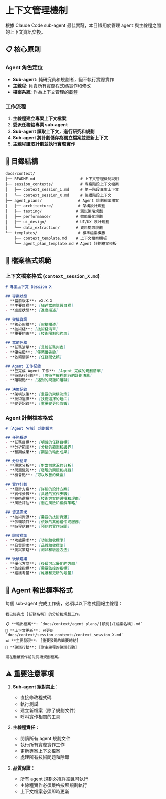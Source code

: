 # 上下文管理機制

根據 Claude Code sub-agent 最佳實踐，本目錄用於管理 agent 與主線程之間的上下文資訊交換。

## 📋 核心原則

### Agent 角色定位
- **Sub-agent**: 純研究員和規劃者，絕不執行實際實作
- **主線程**: 負責所有實際程式碼實作和修改
- **檔案系統**: 作為上下文管理的載體

### 工作流程
1. **主線程建立專案上下文檔案**
2. **委派任務給專業 sub-agent**  
3. **Sub-agent 讀取上下文，進行研究和規劃**
4. **Sub-agent 將計劃儲存為獨立檔案並更新上下文**
5. **主線程讀取計劃並執行實際實作**

## 📁 目錄結構

```
docs/context/
├── README.md                    # 上下文管理機制說明
├── session_contexts/            # 專案階段上下文檔案
│   ├── context_session_1.md     # 第一階段專案上下文
│   └── context_session_X.md     # 後續階段上下文
├── agent_plans/                # Agent 規劃輸出檔案
│   ├── architecture/           # 架構設計規劃
│   ├── testing/               # 測試策略規劃  
│   ├── performance/           # 效能優化規劃
│   ├── ui_design/             # UI/UX 設計規劃
│   └── data_extraction/       # 資料提取規劃
└── templates/                  # 標準檔案模板
    ├── context_template.md    # 上下文檔案模板
    └── agent_plan_template.md # Agent 計劃檔案模板
```

## 📝 檔案格式規範

### 上下文檔案格式 (`context_session_X.md`)
```markdown
# 專案上下文 Session X

## 專案狀態
- **當前版本**: vX.X.X
- **主要目標**: [描述當前階段目標]
- **進度狀態**: [進度描述]

## 架構資訊
- **核心架構**: [架構描述]
- **技術棧**: [技術棧清單]
- **重要約束**: [技術限制和約束]

## 當前任務
- **任務清單**: [具體任務列表]
- **優先級**: [任務優先級]
- **依賴關係**: [任務間依賴]

## Agent 工作記錄
- **已完成 Agent 工作**: [Agent 完成的規劃清單]
- **待執行計劃**: [等待主線程執行的計劃清單]
- **阻礙點**: [遇到的問題和阻礙]

## 決策記錄
- **架構決策**: [重要的架構決策]
- **技術選擇**: [技術選擇的理由]
- **變更記錄**: [重要變更和影響]
```

### Agent 計劃檔案格式
```markdown
# [Agent 名稱] 規劃報告

## 任務概述
- **任務目標**: [明確的任務目標]
- **分析範圍**: [分析的範圍和邊界]
- **預期成果**: [期望的輸出成果]

## 分析結果
- **現狀分析**: [對當前狀況的分析]
- **問題識別**: [發現的問題和挑戰]
- **機會點**: [可以改善的機會]

## 實作計劃
- **設計方案**: [詳細的設計方案]
- **實作步驟**: [具體的實作步驟]
- **技術選擇**: [技術方案的選擇和理由]
- **風險評估**: [潛在風險和緩解策略]

## 資源需求
- **技術資源**: [需要的技術資源]
- **依賴項目**: [依賴的其他組件或服務]
- **時程估算**: [預估的實作時間]

## 驗收標準
- **功能需求**: [功能驗收標準]
- **品質需求**: [品質驗收標準]
- **測試策略**: [測試和驗證方法]

## 後續建議
- **優化方向**: [後續可以優化的方向]
- **監控指標**: [需要監控的指標]
- **維護考量**: [維護和更新的考量]
```

## 🔄 Agent 輸出標準格式

每個 sub-agent 完成工作後，必須以以下格式回報主線程：

```
我已經完成 [任務名稱] 的分析和規劃工作。

📋 **輸出檔案**: `docs/context/agent_plans/[類別]/[檔案名稱].md`
🔄 **上下文更新**: 已更新 `docs/context/session_contexts/context_session_X.md`
📊 **主要發現**: [重要發現的簡要總結]
🎯 **建議行動**: [對主線程的建議行動]

請在繼續實作前先閱讀規劃檔案。
```

## ⚠ 重要注意事項

1. **Sub-agent 絕對禁止**：
   - 直接修改程式碼
   - 執行測試
   - 建立新檔案（除了規劃文件）
   - 呼叫實作相關的工具

2. **主線程責任**：
   - 閱讀所有 agent 規劃文件
   - 執行所有實際實作工作
   - 更新專案上下文檔案
   - 處理所有技術問題和除錯

3. **品質保證**：
   - 所有 agent 規劃必須詳細且可執行
   - 主線程實作必須嚴格按照規劃執行
   - 上下文檔案必須即時更新